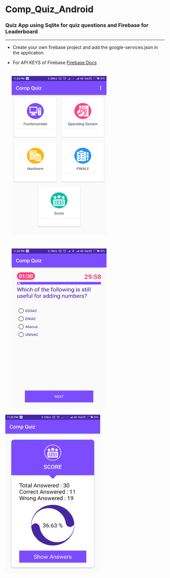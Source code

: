 # Comp_Quiz_Android
### Quiz App using Sqlite for quiz questions and Firebase for Leaderboard
------------------------------------------------------------------------------------

- Create your own firebase project and add the google-services.json in the application

- For API KEYS of Firebase <a href="https://firebase.google.com/docs/android/setup#manually_add_firebase">Firebase Docs</a>



<div>
<img style="margin:20px" src="Screens/Category.png" alt="Category" width="300" height="500" />
<img style="margin:20px" src="Screens/Quiz Interface.png" alt="Interface" width="300" height="500"/>
</div>

<div>
  <img src="Screens/Score Display.png" alt="Your Score" width="300" height="500"/>
</div>
